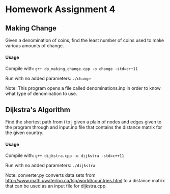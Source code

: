 # Homework Assignment 4

## Making Change

Given a denomination of coins, find the least number of coins used to make various amounts of change.

#### Usage

Compile with: `g++ dp_making_change.cpp -o change -std=c++11`

Run with no added parameters: `./change`

Note: This program opens a file called denominations.inp in order to know what type of denomination to use.

## Dijkstra's Algorithm

Find the shortest path from i to j given a plain of nodes and edges given to the program through and input.inp file that contains the distance matrix for the given country.

#### Usage

Compile with: `g++ dijkstra.cpp -o dijkstra -std=c++11`

Run with no added parameters: `./dijkstra`

Note: converter.py converts data sets from http://www.math.uwaterloo.ca/tsp/world/countries.html to a distance matrix that can be used as an input file for dijkstra.cpp.
